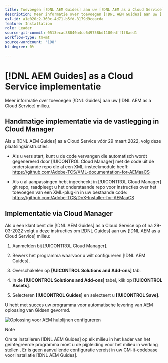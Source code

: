 ```yaml
---
title: Toevoegen [!DNL AEM Guides] aan uw [!DNL AEM as a Cloud Service] milieu
description: Meer informatie over toevoegen [!DNL AEM Guides] aan uw [!DNL AEM as a Cloud Service] milieu
exl-id: a1e020c2-360c-4d71-b5fd-8179d9ceacda
feature: Installation
role: Leader
source-git-commit: 0513ecac38840a4cc649758bd1180edff1f8aed1
workflow-type: tm+mt
source-wordcount: '198'
ht-degree: 0%

---
```


# [!DNL AEM Guides] as a Cloud Service implementatie

Meer informatie over toevoegen [!DNL Guides] aan uw [!DNL AEM as a Cloud Service] milieu.

## Handmatige implementatie via de vastlegging in Cloud Manager

Als u [!DNL AEM Guides] as a Cloud Service vóór 29 maart 2022, volg deze plaatsingsinstructies:

* Als u vers start, kunt u de code vervangen die automatisch wordt gegenereerd door [!UICONTROL Cloud Manager] met de code uit de onderstaande repo die al een XML-insteekmodule heeft: https://github.com/Adobe-TCS/XML-documentation-for-AEMaaCS

* Als u al aanpassingen hebt ingecheckt in [!UICONTROL Cloud Manager] git repo, raadpleegt u het onderstaande repo voor instructies over het toevoegen van een XML-plug-in in uw bestaande code: https://github.com/Adobe-TCS/DoX-Installer-for-AEMaaCS

## Implementatie via Cloud Manager

Als u een klant bent die [!DNL AEM Guides] as a Cloud Service op of na 29-03-2022 volgt u deze instructies om [!DNL Guides] aan uw [!DNL AEM as a Cloud Service] milieu:

1. Aanmelden bij [!UICONTROL Cloud Manager].

1. Bewerk het programma waarvoor u wilt configureren [!DNL AEM Guides].

1. Overschakelen op **[!UICONTROL Solutions and Add-ons]** tab.

1. In de **[!UICONTROL Solutions and Add-ons]** tabel, klik op **[!UICONTROL Assets]**.

1. Selecteren **[!UICONTROL Guides]** en selecteert u **[!UICONTROL Save]**.

U hebt met succes uw programma voor automatische levering van AEM oplossing van Gidsen gevormd.

![Oplossing voor AEM hulplijnen configureren](assets/addon-configuration.png)

>[!NOTE]
>
>Om te installeren [!DNL AEM Guides] op elk milieu in het kader van het geïntegreerde programma moet u de pijpleiding voor het milieu in werking stellen . Er is geen aanvullende configuratie vereist in uw CM-it-codebase voor installatie [!DNL AEM Guides].
